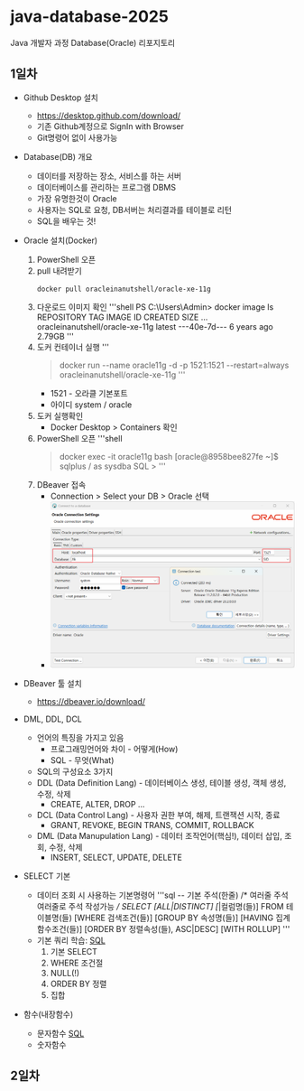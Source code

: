 # java-database-2025
Java 개발자 과정 Database(Oracle) 리포지토리


## 1일차
- Github Desktop 설치
    - https://desktop.github.com/download/
    - 기존 Github계정으로 SignIn with Browser
    - Git명령어 없이 사용가능
- Database(DB) 개요
    - 데이터를 저장하는 장소, 서비스를 하는 서버
    - 데이터베이스를 관리하는 프로그램 DBMS
    - 가장 유명한것이 Oracle
    - 사용자는 SQL로 요청, DB서버는 처리결과를 테이블로 리턴
    - SQL을 배우는 것!
- Oracle 설치(Docker)
    1. PowerShell 오픈
    2. pull 내려받기
        ```shell
        docker pull oracleinanutshell/oracle-xe-11g
        ```
    3. 다운로드 이미지 확인
        '''shell
        PS C:\Users\Admin> docker image ls
        REPOSITORY                        TAG       IMAGE ID       CREATED        SIZE
        ...
        oracleinanutshell/oracle-xe-11g   latest    ---40e-7d---   6 years ago    2.79GB
        '''
    4. 도커 컨테이너 실행
        '''
        > docker run --name oracle11g -d -p 1521:1521 --restart=always oracleinanutshell/oracle-xe-11g
        '''
        - 1521 - 오라클 기본포트
        - 아이디 system / oracle  
    5. 도커 실행확인
        - Docker Desktop > Containers 확인
    6. PowerShell 오픈
        '''shell
        > docker exec -it oracle11g bash
        [oracle@8958bee827fe ~]$ sqlplus / as sysdba
        SQL >
        '''
    7. DBeaver 접속
        - Connection > Select your DB > Oracle 선택
        - <img src="./image/db001.png" width=650>
    
- DBeaver 툴 설치
    - https://dbeaver.io/download/

- DML, DDL, DCL
    - 언어의 특징을 가지고 있음
        - 프로그래밍언어와 차이 - 어떻게(How)
        - SQL - 무엇(What)
    - SQL의 구성요소 3가지
    - DDL (Data Definition Lang) - 데이터베이스 생성, 테이블 생성, 객체 생성, 수정, 삭제
        - CREATE, ALTER, DROP ...
    - DCL (Data Control Lang) - 사용자 권한 부여, 해제, 트랜잭션 시작, 종료
        - GRANT, REVOKE, BEGIN TRANS, COMMIT, ROLLBACK
    - DML (Data Manupulation Lang) - 데이터 조작언어(핵심!), 데이터 삽입, 조회, 수정, 삭제
        - INSERT, SELECT, UPDATE, DELETE
- SELECT 기본
    - 데이터 조회 시 사용하는 기본명령어
        '''sql
        -- 기본 주석(한줄)
        /* 여러줄 주석 
           여러줄로 주석 작성가능 */
        SELECT [ALL|DISTINCT] [*|컬럼명(들)]
          FROM 테이블명(들)
         [WHERE 검색조건(들)]
         [GROUP BY 속성명(들)]
        [HAVING 집계함수조건(들)]
         [ORDER BY 정렬속성(들), ASC|DESC]
          [WITH ROLLUP]
        '''
    - 기본 쿼리 학습: [SQL](./day01/sql01_select기본.sql)
        1. 기본 SELECT
        2. WHERE 조건절
        3. NULL(!)
        4. ORDER BY 정렬
        5. 집합
- 함수(내장함수)
    - 문자함수 [SQL](./day01/sql02_함수.sql)
    - 숫자함수

## 2일차
